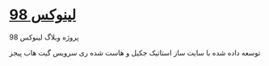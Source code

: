 # [لینوکس 98](https://linux98.ir/)

پروژه وبلاگ لینوکس 98

توسعه داده شده با سایت ساز استاتیک جکیل و هاست شده ری سرویس گیت هاب پیجز
